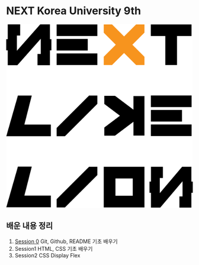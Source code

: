 # NEXT Korea University 9th

<p align="center"><img src="https://raw.githubusercontent.com/NEXT-LIKELION/NEXTx9th/master/img/logo.png"></p>

## 배운 내용 정리
1. [Session 0](https://github.com/NEXT-LIKELION/NEXTx9th/tree/master/Session0) Git, Github, README 기초 배우기  
2. Session1 HTML, CSS 기초 배우기
3. Session2 CSS Display Flex

